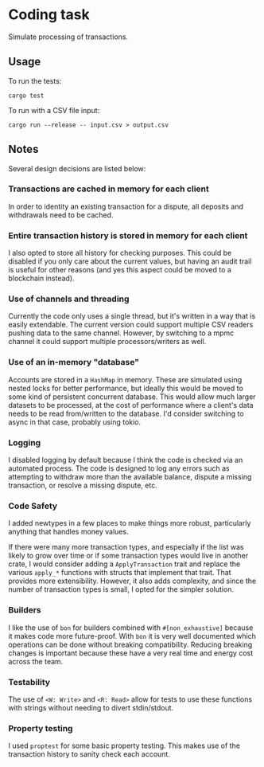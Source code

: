 # Coding task

Simulate processing of transactions.

## Usage

To run the tests:

    cargo test

To run with a CSV file input:

    cargo run --release -- input.csv > output.csv

## Notes

Several design decisions are listed below:

### Transactions are cached in memory for each client

In order to identity an existing transaction for a dispute, all deposits
and withdrawals need to be cached.

### Entire transaction history is stored in memory for each client

I also opted to store all history for checking purposes. This could be
disabled if you only care about the current values, but having an audit
trail is useful for other reasons (and yes this aspect could be moved to a
blockchain instead).

### Use of channels and threading

Currently the code only uses a single thread, but it's written in a way
that is easily extendable. The current version could support multiple CSV
readers pushing data to the same channel. However, by switching to a mpmc
channel it could support multiple processors/writers as well.

### Use of an in-memory "database"

Accounts are stored in a `HashMap` in memory. These are simulated using
nested locks for better performance, but ideally this would be moved to
some kind of persistent concurrent database. This would allow much larger
datasets to be processed, at the cost of performance where a client's data
needs to be read from/written to the database. I'd consider switching to
async in that case, probably using tokio.

### Logging

I disabled logging by default because I think the code is checked via an
automated process. The code is designed to log any errors such as attempting
to withdraw more than the available balance, dispute a missing transaction,
or resolve a missing dispute, etc.

### Code Safety

I added newtypes in a few places to make things more robust, particularly
anything that handles money values.

If there were many more transaction types, and especially if the list was
likely to grow over time or if some transaction types would live in another
crate, I would consider adding a `ApplyTransaction` trait and replace the
various `apply_*` functions with structs that implement that trait. That
provides more extensibility. However, it also adds complexity, and since the
number of transaction types is small, I opted for the simpler solution.

### Builders

I like the use of `bon` for builders combined with `#[non_exhaustive]`
because it makes code more future-proof. With `bon` it is very well documented
which operations can be done without breaking compatibility. Reducing
breaking changes is important because these have a very real time and energy
cost across the team.

### Testability

The use of `<W: Write>` and `<R: Read>` allow for tests to use these
functions with strings without needing to divert stdin/stdout.

### Property testing

I used `proptest` for some basic property testing. This makes use of the
transaction history to sanity check each account.